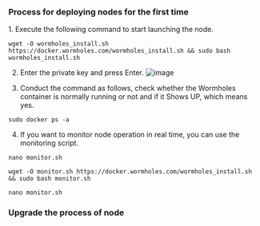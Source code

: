 












<h3>Process for deploying nodes for the first time</h3>
1. Execute the following command to start launching the node.

```
wget -O wormholes_install.sh https://docker.wormholes.com/wormholes_install.sh && sudo bash wormholes_install.sh
```

2. Enter the private key and press Enter.
![image](https://user-images.githubusercontent.com/35812219/212482566-79c6bcad-a630-41fc-9b9a-14592c649f33.png)

3. Conduct the command as follows, check whether the Wormholes container is normally running or not and if it Shows UP, which means yes.
```
sudo docker ps -a
```
4. If you want to monitor node operation in real time, you can use the monitoring script.
```
nano monitor.sh
```
```
wget -O monitor.sh https://docker.wormholes.com/wormholes_install.sh && sudo bash monitor.sh
```

```
nano monitor.sh
```



<h3>Upgrade the process of node</h3>


